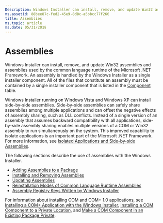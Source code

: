 ```yaml
---
Description: Windows Installer can install, remove, and update Win32 assemblies and assemblies used by the common language runtime of the Microsoft .NET Framework.
ms.assetid: 88bee87c-fed2-45e9-8d8c-a5bbcc77f266
title: Assemblies
ms.topic: article
ms.date: 05/31/2018
---
```


# Assemblies

Windows Installer can install, remove, and update Win32 assemblies and assemblies used by the common language runtime of the Microsoft .NET Framework. An assembly is handled by the Windows Installer as a single installer component. All of the files that constitute an assembly must be contained by a single installer component that is listed in the [Component](component-table.md) table.

Windows Installer running on Windows Vista and Windows XP can install side-by-side assemblies. Side-by-side assemblies can safely share assemblies among multiple applications and can offset the negative effects of assembly sharing, such as DLL conflicts. Instead of a single version of an assembly that assumes backward compatibility with all applications, side-by-side assembly sharing enables multiple versions of a COM or Win32 assembly to run simultaneously on the system. This improved capability to isolate applications is an important part of the Microsoft .NET Framework. For more information, see [Isolated Applications and Side-by-side Assemblies](/windows/desktop/SbsCs/isolated-applications-and-side-by-side-assemblies-portal).

The following sections describe the use of assemblies with the Windows Installer.

-   [Adding Assemblies to a Package](adding-assemblies-to-a-package.md)
-   [Installing and Removing Assemblies](installing-and-removing-assemblies.md)
-   [Updating Assemblies](updating-assemblies.md)
-   [Reinstallation Modes of Common Language Runtime Assemblies](reinstallation-modes-of-common-language-runtime-assemblies.md)
-   [Assembly Registry Keys Written by Windows Installer](assembly-registry-keys-written-by-windows-installer-.md)

For information about installing COM and COM+ 1.0 applications, see [Installing a COM+ Application with the Windows Installer](installing-a-com--application-with-the-windows-installer.md), [Installing a COM Component to a Private Location](installing-a-com-component-to-a-private-location.md), and [Make a COM Component in an Existing Package Private](make-a-com-component-in-an-existing-package-private.md).

 

 